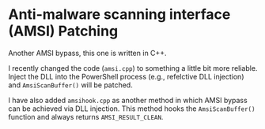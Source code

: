 # Anti-malware scanning interface (AMSI) Patching
Another AMSI bypass, this one is written in C++.

I recently changed the code (`amsi.cpp`) to something a little bit more reliable. Inject the DLL into the PowerShell process (e.g., refelctive DLL injection) and `AmsiScanBuffer()` will be patched.

I have also added `amsihook.cpp` as another method in which AMSI bypass can be achieved via DLL injection. This method hooks the `AmsiScanBuffer()` function and always returns `AMSI_RESULT_CLEAN`.
